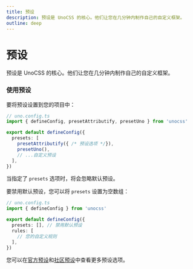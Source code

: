 ```yaml
---
title: 预设
description: 预设是 UnoCSS 的核心。他们让您在几分钟内制作自己的自定义框架。
outline: deep
---
```


# 预设

预设是 UnoCSS 的核心。他们让您在几分钟内制作自己的自定义框架。

### 使用预设

要将预设设置到您的项目中：

```ts
// uno.config.ts
import { defineConfig, presetAttributify, presetUno } from 'unocss'

export default defineConfig({
  presets: [
    presetAttributify({ /* 预设选项 */}),
    presetUno(),
    // ...自定义预设
  ],
})
```

当指定了 `presets` 选项时，将会忽略默认预设。

要禁用默认预设，您可以将 `presets` 设置为空数组：

```ts
// uno.config.ts
import { defineConfig } from 'unocss'

export default defineConfig({
  presets: [], // 禁用默认预设
  rules: [
    // 您的自定义规则
  ],
})
```

您可以在[官方预设](/presets/)和[社区预设](/presets/community)中查看更多预设选项。
